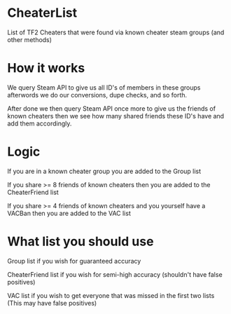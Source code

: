 # CheaterList
List of TF2 Cheaters that were found via known cheater steam groups (and other methods)

# How it works
We query Steam API to give us all ID's of members in these groups
afterwords we do our conversions, dupe checks, and so forth.

After done we then query Steam API once more to give us the friends of known cheaters
then we see how many shared friends these ID's have and add them accordingly.

# Logic
If you are in a known cheater group you are added to the Group list

If you share >= 8 friends of known cheaters then you are added to the CheaterFriend list

If you share >= 4 friends of known cheaters and you yourself have a VACBan then you are added to the VAC list

# What list you should use
Group list if you wish for guaranteed accuracy

CheaterFriend list if you wish for semi-high accuracy (shouldn't have false positives)

VAC list if you wish to get everyone that was missed in the first two lists (This may have false positives)
